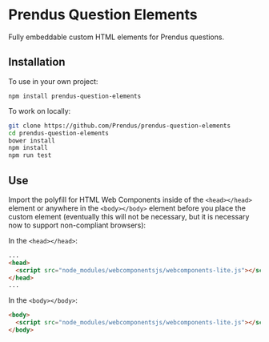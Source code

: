 # Prendus Question Elements

Fully embeddable custom HTML elements for Prendus questions.

## Installation

To use in your own project:

```
npm install prendus-question-elements
```

To work on locally:

```bash
git clone https://github.com/Prendus/prendus-question-elements
cd prendus-question-elements
bower install
npm install
npm run test
```

## Use

Import the polyfill for HTML Web Components inside of the `<head></head>` element or anywhere in the `<body></body>` element before you place the custom element (eventually this will not be necessary, but it is necessary now to support non-compliant browsers):

In the `<head></head>`:
```HTML
...
<head>
  <script src="node_modules/webcomponentsjs/webcomponents-lite.js"></script>
</head>
...
```

In the `<body></body>`:

```HTML
<body>
  <script src="node_modules/webcomponentsjs/webcomponents-lite.js"></script>
</body>
```
